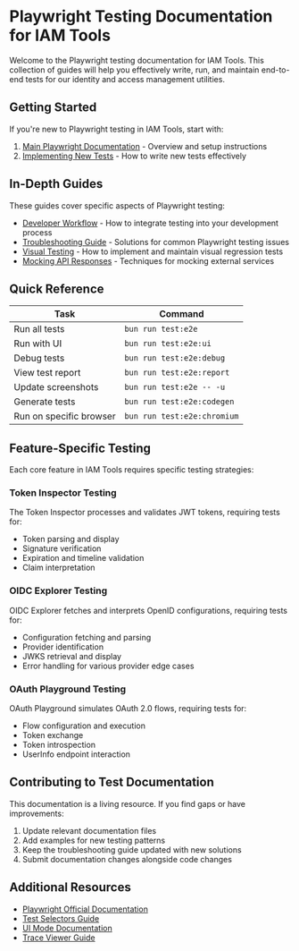 # Playwright Testing Documentation for IAM Tools

Welcome to the Playwright testing documentation for IAM Tools. This collection of guides will help you effectively write, run, and maintain end-to-end tests for our identity and access management utilities.

## Getting Started

If you're new to Playwright testing in IAM Tools, start with:

1. [Main Playwright Documentation](../README.md) - Overview and setup instructions
2. [Implementing New Tests](./implementing-new-tests.md) - How to write new tests effectively

## In-Depth Guides

These guides cover specific aspects of Playwright testing:

- [Developer Workflow](./developer-workflow.md) - How to integrate testing into your development process
- [Troubleshooting Guide](./troubleshooting.md) - Solutions for common Playwright testing issues
- [Visual Testing](./visual-testing.md) - How to implement and maintain visual regression tests
- [Mocking API Responses](./mocking-api-responses.md) - Techniques for mocking external services

## Quick Reference

| Task | Command |
|------|---------|
| Run all tests | `bun run test:e2e` |
| Run with UI | `bun run test:e2e:ui` |
| Debug tests | `bun run test:e2e:debug` |
| View test report | `bun run test:e2e:report` |
| Update screenshots | `bun run test:e2e -- -u` |
| Generate tests | `bun run test:e2e:codegen` |
| Run on specific browser | `bun run test:e2e:chromium` |

## Feature-Specific Testing

Each core feature in IAM Tools requires specific testing strategies:

### Token Inspector Testing

The Token Inspector processes and validates JWT tokens, requiring tests for:
- Token parsing and display
- Signature verification
- Expiration and timeline validation
- Claim interpretation

### OIDC Explorer Testing

OIDC Explorer fetches and interprets OpenID configurations, requiring tests for:
- Configuration fetching and parsing
- Provider identification
- JWKS retrieval and display
- Error handling for various provider edge cases

### OAuth Playground Testing

OAuth Playground simulates OAuth 2.0 flows, requiring tests for:
- Flow configuration and execution
- Token exchange
- Token introspection
- UserInfo endpoint interaction

## Contributing to Test Documentation

This documentation is a living resource. If you find gaps or have improvements:

1. Update relevant documentation files
2. Add examples for new testing patterns
3. Keep the troubleshooting guide updated with new solutions
4. Submit documentation changes alongside code changes

## Additional Resources

- [Playwright Official Documentation](https://playwright.dev/docs/intro)
- [Test Selectors Guide](https://playwright.dev/docs/selectors)
- [UI Mode Documentation](https://playwright.dev/docs/test-ui-mode)
- [Trace Viewer Guide](https://playwright.dev/docs/trace-viewer-intro)